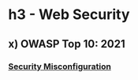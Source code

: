 # h3 - Web Security
## x) OWASP Top 10: 2021
### [Security Misconfiguration](https://owasp.org/Top10/A05_2021-Security_Misconfiguration/)
